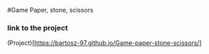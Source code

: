 #Game Paper, stone, scissors

### link to the project 
(Project)[https://bartosz-97.github.io/Game-paper-stone-scissors/]
